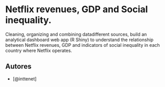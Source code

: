 # Netflix revenues, GDP and Social inequality.
Cleaning, organizing and combining datadifferent sources, build an analytical dashboard web app (R Shiny) to understand the relationship between Netflix revenues, GDP and indicators of social inequality in each country where Netflix operates.

## Autores
- [@inttenet]
